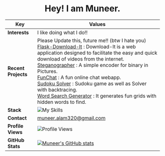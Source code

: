 <div align="center">
  
# Hey! I am Muneer.

| **Key**           | **Values**                                                                                      |
|-------------------------|--------------------------------------------------------------------------------------------------|
| **Interests**           | I like doing what I do!!                                            |
| **Recent Projects**    | <div align="left">Please Update this, future me!! (btw I hate you) <br> [Flask-Download-It](https://github.com/Muneer320/Flask-Download-It) : Download-It is a web application designed to facilitate the easy and quick download of videos from the internet. <br> [Steganographer](https://github.com/Muneer320/MessageInPicture) : A simple encoder for binary in Pictures.  <br> [FunChat](https://github.com/Muneer320/FunChat) : A fun online chat webapp. <br> [Sudoku Solver](https://github.com/Muneer320/Sudoku-Game-Python) : Sudoku game as well as Solver with backtracing.<br> [Word Search Generator](https://github.com/Muneer320/Word-Search-Generator) : It generates fun grids with hidden words to find.</div>|
| **Stack**            | ![My Skills](https://skillicons.dev/icons?i=python,flask,javascript,tailwindcss,androidstudio,firebase) |
| **Contact**             | [muneer.alam320@gmail.com](mailto:muneer.alam320@gmail.com)                                                  |
| **Profile Views**       | ![Profile Views](https://visitcount.itsvg.in/api?id=muneer320&icon=0&color=0)                    |
| **GitHub Stats**        | [![Muneer's GitHub stats](https://github-readme-stats.vercel.app/api?username=muneer320&show_icons=true&theme=transparent&rank_icon=percentile)](https://github.com/muneer320) |
